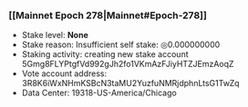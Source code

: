 ### [[Mainnet Epoch 278|Mainnet#Epoch-278]]
* Stake level: **None**
* Stake reason: Insufficient self stake: ◎0.000000000
* Staking activity: creating new stake account 5Gmg8FLYPtgfVd992gJh2fo1VKmAzFJiyHTZJEmzAoqZ
* Vote account address: 3R8K6iWxNHmKSBcN3taMU2YuzfuNMRjdphnLtsG1TwZq
* Data Center: 19318-US-America/Chicago